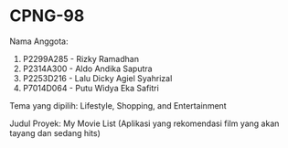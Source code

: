 # CPNG-98
Nama Anggota: 
  1. P2299A285 - Rizky Ramadhan 
  2. P2314A300 - Aldo Andika Saputra 
  3. P2253D216 - Lalu Dicky Agiel Syahrizal 
  4. P7014D064 - Putu Widya Eka Safitri
  
Tema yang dipilih: Lifestyle, Shopping, and Entertainment

Judul Proyek: My Movie List (Aplikasi yang rekomendasi film yang akan tayang dan sedang hits)


